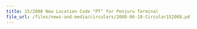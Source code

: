 ```yaml
---
title: 15/2008 New Location Code "PT" for Penjuru Terminal
file_url: /files/news-and-media/circulars/2008-06-18-Circular152008.pdf
---
```

